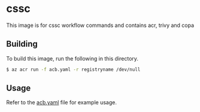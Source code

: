 # cssc

This image is for cssc workflow commands and contains acr, trivy and copa

## Building

To build this image, run the following in this directory.

```sh
$ az acr run -f acb.yaml -r registryname /dev/null
```

## Usage

Refer to the [acb.yaml](./acb.yaml) file for example usage.